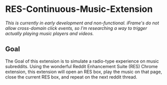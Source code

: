 # RES-Continuous-Music-Extension
*This is currently in early development and non-functional.
iFrame's do not allow cross-domain click events, so I'm researching a way to trigger actually playing music players and videos.*

## Goal
The Goal of this extension is to simulate a radio-type experience on music subreddits.
Using the wonderful Reddit Enhancement Suite (RES) Chrome extension, this extension will open an RES box, play the music on that page, close the current RES box, and repeat on the next reddit thread.
